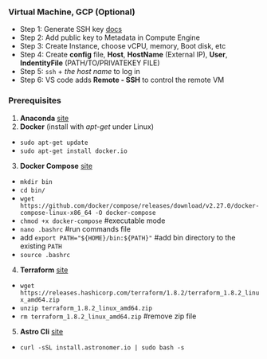 ### Virtual Machine, GCP (Optional)
 - Step 1: Generate SSH key [docs](https://cloud.google.com/compute/docs/connect/create-ssh-keys) 
 - Step 2: Add public key to Metadata in Compute Engine
 - Step 3: Create Instance, choose vCPU, memory, Boot disk, etc
 - Step 4: Create **config** file, **Host**, **HostName** (External IP), **User**, **IndentityFile** (PATH/TO/PRIVATEKEY FILE)
 - Step 5: `ssh` + *the host name* to log in 
 - Step 6: VS code adds **Remote - SSH** to control the remote VM

### Prerequisites
1. **Anaconda** [site](https://www.anaconda.com/download)
2. **Docker** (install with *apt-get* under Linux)
  - `sudo apt-get update`
  - `sudo apt-get install docker.io`
3. **Docker Compose** [site](https://github.com/docker/compose/releases)
  - `mkdir bin`
  - `cd bin/`
  - `wget https://github.com/docker/compose/releases/download/v2.27.0/docker-compose-linux-x86_64 -O docker-compose`
  - `chmod +x docker-compose` #executable mode
  - `nano .bashrc` #run commands file
  - add `export PATH="${HOME}/bin:${PATH}"` #add bin directory to the existing `PATH`
  - `source .bashrc`
4. **Terraform** [site](https://releases.hashicorp.com/terraform)
  - `wget https://releases.hashicorp.com/terraform/1.8.2/terraform_1.8.2_linux_amd64.zip`
  - `unzip terraform_1.8.2_linux_amd64.zip`
  - `rm terraform_1.8.2_linux_amd64.zip` #remove zip file
5. **Astro Cli** [site](https://docs.astronomer.io/astro/cli/install-cli)
 - `curl -sSL install.astronomer.io | sudo bash -s`

